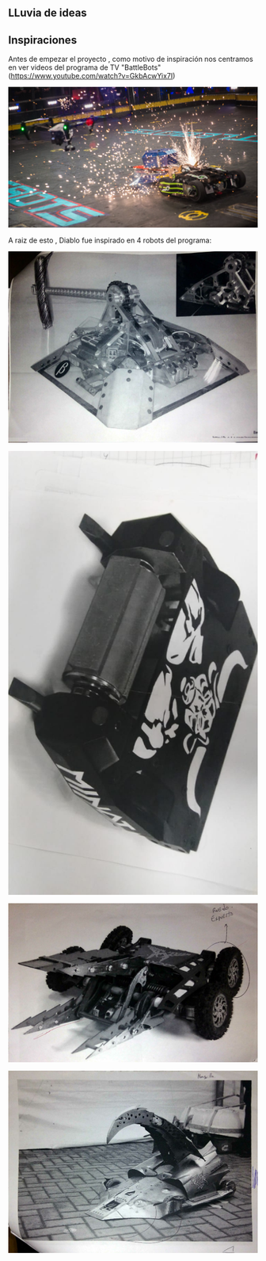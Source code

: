 ## LLuvia de ideas

## Inspiraciones 

Antes de empezar el proyecto , como motivo de inspiración nos centramos en ver videos del programa de TV "BattleBots" 
(https://www.youtube.com/watch?v=GkbAcwYix7I)

![](/multimedia/inspiraciones/battlebots.jpg)

A raiz de esto , Diablo fue inspirado en 4 robots del programa:


![](/multimedia/inspiraciones/14cef7d3-8599-4da3-b9f7-ef95bee14e3c.jpg)


![](/multimedia/inspiraciones/20e08519-4747-45ba-b5b5-d44134399610.jpg)


![](/multimedia/inspiraciones/893b6f6d-5717-4ba9-8e9a-c3b125c8ae89.jpg)


![](/multimedia/inspiraciones/ba3ad0c4-ff28-4076-adc6-8147c5d9fda0.jpg)



